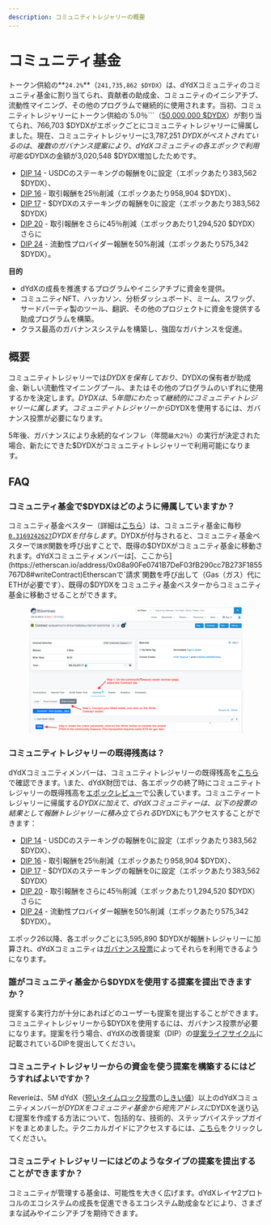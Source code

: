 ```yaml
---
description: コミュニティトレジャリーの概要
---
```


# コミュニティ基金

トークン供給の**`24.2%`**（`241,735,862 $DYDX`）は、dYdXコミュニティのコミュニティ基金に割り当てられ、貢献者の助成金、コミュニティのイニシアチブ、流動性マイニング、その他のプログラムで継続的に使用されます。当初、コミュニティトレジャリーにトークン供給の`5.0％```（[50,000,000 $DYDX](https://docs.dydx.community/dydx-governance/start-here/dydx-allocations)）が割り当てられ、766,703 $DYDXがエポックごとにコミュニティトレジャリーに帰属しました。現在、コミュニティトレジャリーに3,787,251 $DYDXがベストされているのは、複数のガバナンス提案により、dYdXコミュニティの各エポックで利用可能な$DYDXの金額が3,020,548 $DYDX増加したためです。

* [DIP 14](https://dydx.community/dashboard/proposal/7) - USDCのステーキングの報酬を0に設定（エポックあたり383,562 $DYDX）、
* [DIP 16](https://dydx.community/dashboard/proposal/8) - 取引報酬を25％削減（エポックあたり958,904 $DYDX）、
* [DIP 17](https://dydx.community/dashboard/proposal/9) - $DYDXのステーキングの報酬を0に設定（エポックあたり383,562 $DYDX）
* [DIP 20](https://dydx.community/dashboard/proposal/11) - 取引報酬をさらに45％削減（エポックあたり1,294,520 $DYDX）さらに
* [DIP 24](https://github.com/dydxfoundation/dip/blob/master/content/dips/DIP-24.md) - 流動性プロバイダー報酬を50%削減（エポックあたり575,342 $DYDX）。



**目的**

* dYdXの成長を推進するプログラムやイニシアチブに資金を提供。
* コミュニティNFT、ハッカソン、分析ダッシュボード、ミーム、スワッグ、サードパーティ製のツール、翻訳、その他のプロジェクトに資金を提供する助成プログラムを構築。
* クラス最高のガバナンスシステムを構築し、強固なガバナンスを促進。

## 概要

コミュニティトレジャリーでは$DYDXを保有しており、$DYDXの保有者が助成金、新しい流動性マイニングプール、またはその他のプログラムのいずれに使用するかを決定します。$DYDXは、5年間にわたって継続的にコミュニティトレジャリーに属します。コミュニティトレジャリーから$DYDXを使用するには、ガバナンス投票が必要になります。

5年後、ガバナンスにより永続的なインフレ（年間`最大2％`）の実行が決定された場合、新たにできた$DYDXがコミュニティトレジャリーで利用可能になります。

## FAQ

### コミュニティ基金で$DYDXはどのように帰属していますか？

コミュニティ基金ベスター（詳細は[こちら](https://docs.dydx.community/dydx-governance/resources/technical-overview#governance-architecture-overview)）は、コミュニティ基金に毎秒[`0.3169242627`](tel:03169242627)$DYDXを付与します。$DYDXが付与されると、コミュニティ基金ベスターで`請求`関数を呼び出すことで、既得の$DYDXがコミュニティ基金に移動されます。dYdXコミュニティメンバーは[、ここから](https://etherscan.io/address/0x08a90Fe0741B7DeF03fB290cc7B273F1855767D8#writeContract)Etherscanで`請求`関数を呼び出して（Gas（ガス）代にETHが必要です）、既得の$DYDXをコミュニティ基金ベスターからコミュニティ基金に移動させることができます。

<figure><img src="../.gitbook/assets/claim-function-CT-vester.png" alt=""><figcaption></figcaption></figure>

### コミュニティトレジャリーの既得残高は？

dYdXコミュニティメンバーは、コミュニティトレジャリーの既得残高を[こちら](https://dydx.shippooor.xyz/)で確認できます。\\また、dYdX財団では、各エポックの終了時にコミュニティトレジャリーの既得残高を[エポックレビュー](https://dydx.foundation/blog)で公表しています。コミュニティートレジャリーに帰属する$DYDXに加えて、dYdXコミュニティーは、以下の投票の結果として報酬トレジャリーに積み立てられる$DYDXにもアクセスすることができます：

* [DIP 14](https://dydx.community/dashboard/proposal/7) - USDCのステーキングの報酬を0に設定（エポックあたり383,562 $DYDX）、
* [DIP 16](https://dydx.community/dashboard/proposal/8) - 取引報酬を25％削減（エポックあたり958,904 $DYDX）、
* [DIP 17](https://dydx.community/dashboard/proposal/9) - $DYDXのステーキングの報酬を0に設定（エポックあたり383,562 $DYDX）
* [DIP 20](https://dydx.community/dashboard/proposal/11) - 取引報酬をさらに45％削減（エポックあたり1,294,520 $DYDX）さらに
* [DIP 24](https://github.com/dydxfoundation/dip/blob/master/content/dips/DIP-24.md) - 流動性プロバイダー報酬を50%削減（エポックあたり575,342 $DYDX）。

エポック26以降、各エポックごとに3,595,890 $DYDXが報酬トレジャリーに加算され、dYdXコミュニティは[ガバナンス投票](https://docs.dydx.community/dydx-governance/voting-and-governance/governance-parameters)によってそれらを利用できるようになります。

### 誰がコミュニティ基金から$DYDXを使用する提案を提出できますか？

提案する実行力が十分にあればどのユーザーも提案を提出することができます。コミュニティトレジャリーから$DYDXを使用するには、ガバナンス投票が必要になります。提案を行う場合、dYdXの改善提案（DIP）の[提案ライフサイクル](../voting-and-governance/dip-proposal-lifecycle.md)に記載されているDIPを提出してください。

### コミュニティトレジャリーからの資金を使う提案を構築するにはどうすればよいですか？

Reverieは、5M dYdX（[短いタイムロック投票](https://docs.dydx.community/dydx-governance/voting-and-governance/governance-process#short-timelock-executor)の[しきい値](https://docs.dydx.community/dydx-governance/voting-and-governance/governance-parameters#timelock-parameters)）以上のdYdXコミュニティメンバーが$DYDXをコミュニティ基金から宛先アドレスに$DYDXを送り込む提案を作成する方法について、包括的な、技術的、ステップバイステップガイドをまとめました。テクニカルガイドにアクセスするには、[こちら](https://app.gitbook.com/o/-MeNgGQU0ucT2xo4s8-T/s/-MeNfSkgj48hU0q8Zbjn/\~/changes/EyisuFjLIyJ7K9RzaTfJ/technical-guide-on-building-a-dydx-community-treasury-spending-proposal)をクリックしてください。

### コミュニティトレジャリーにはどのようなタイプの提案を提出することができますか？

コミュニティが管理する基金は、可能性を大きく広げます。dYdXレイヤ2プロトコルのエコシステムの成長を促進できるエコシステム助成金などにより、さまざまな試みやイニシアチブを期待できます。

